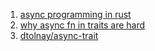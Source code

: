  1. [async programming in rust](https://rust-lang.github.io/async-book/01_getting_started/04_async_await_primer.html)
 2. [why async fn in traits are hard](https://smallcultfollowing.com/babysteps/blog/2019/10/26/async-fn-in-traits-are-hard/)
 3. [dtolnay/async-trait](https://github.com/dtolnay/async-trait)
